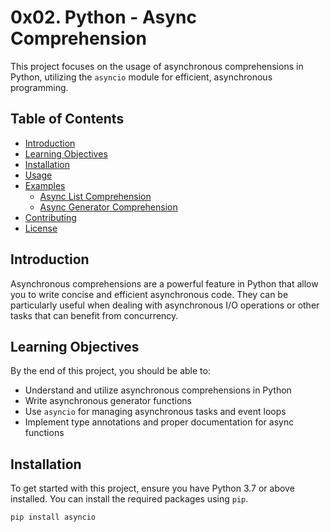# 0x02. Python - Async Comprehension

This project focuses on the usage of asynchronous comprehensions in Python, utilizing the `asyncio` module for efficient, asynchronous programming.

## Table of Contents

- [Introduction](#introduction)
- [Learning Objectives](#learning-objectives)
- [Installation](#installation)
- [Usage](#usage)
- [Examples](#examples)
  - [Async List Comprehension](#async-list-comprehension)
  - [Async Generator Comprehension](#async-generator-comprehension)
- [Contributing](#contributing)
- [License](#license)

## Introduction

Asynchronous comprehensions are a powerful feature in Python that allow you to write concise and efficient asynchronous code. They can be particularly useful when dealing with asynchronous I/O operations or other tasks that can benefit from concurrency.

## Learning Objectives

By the end of this project, you should be able to:
- Understand and utilize asynchronous comprehensions in Python
- Write asynchronous generator functions
- Use `asyncio` for managing asynchronous tasks and event loops
- Implement type annotations and proper documentation for async functions

## Installation

To get started with this project, ensure you have Python 3.7 or above installed. You can install the required packages using `pip`.

```bash
pip install asyncio
